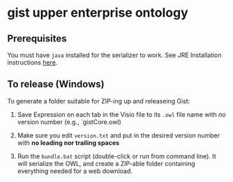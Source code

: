 # gist upper enterprise ontology

## Prerequisites

You must have `java` installed for the serializer to work.  See JRE Installation instructions
[here](https://jdk.java.net/). 

## To release (Windows)

To generate a folder suitable for ZIP-ing up and releaseing Gist:

1. Save Expression on each tab in the Visio file to its `.owl` file name 
with *no* version number
     (e.g., `gistCore.owl)

1. Make sure you edit `version.txt` and put in the desired version number with 
**no leading nor trailing spaces** 

1. Run the `bundle.bat` script (double-click or run from command line).  It will 
serialize the OWL, and create a ZIP-able folder containing everything needed for a web 
download. 
